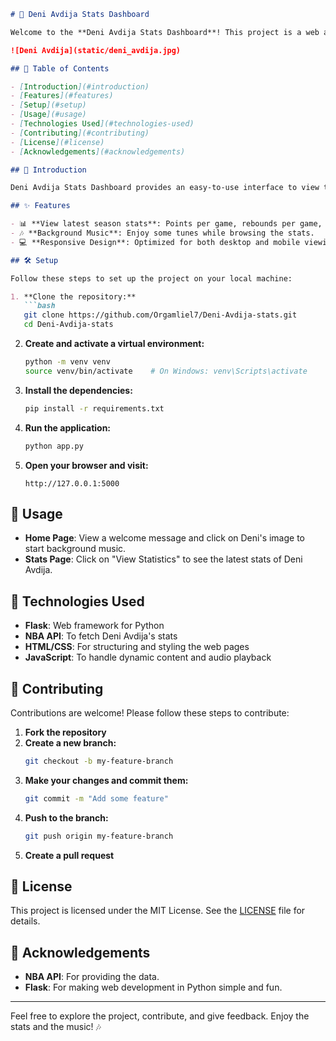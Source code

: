 
```markdown
# 🏀 Deni Avdija Stats Dashboard

Welcome to the **Deni Avdija Stats Dashboard**! This project is a web application built with Flask to showcase the latest basketball statistics of Deni Avdija.

![Deni Avdija](static/deni_avdija.jpg)

## 📜 Table of Contents

- [Introduction](#introduction)
- [Features](#features)
- [Setup](#setup)
- [Usage](#usage)
- [Technologies Used](#technologies-used)
- [Contributing](#contributing)
- [License](#license)
- [Acknowledgements](#acknowledgements)

## 📖 Introduction

Deni Avdija Stats Dashboard provides an easy-to-use interface to view the latest statistics of the professional basketball player Deni Avdija. The application fetches data from the NBA API and displays it in a user-friendly manner.

## ✨ Features

- 📊 **View latest season stats**: Points per game, rebounds per game, assists per game, and more.
- 🎶 **Background Music**: Enjoy some tunes while browsing the stats.
- 💻 **Responsive Design**: Optimized for both desktop and mobile viewing.

## 🛠️ Setup

Follow these steps to set up the project on your local machine:

1. **Clone the repository:**
   ```bash
   git clone https://github.com/Orgamliel7/Deni-Avdija-stats.git
   cd Deni-Avdija-stats
   ```

2. **Create and activate a virtual environment:**
   ```bash
   python -m venv venv
   source venv/bin/activate    # On Windows: venv\Scripts\activate
   ```

3. **Install the dependencies:**
   ```bash
   pip install -r requirements.txt
   ```

4. **Run the application:**
   ```bash
   python app.py
   ```

5. **Open your browser and visit:**
   ```
   http://127.0.0.1:5000
   ```

## 🚀 Usage

- **Home Page**: View a welcome message and click on Deni's image to start background music.
- **Stats Page**: Click on "View Statistics" to see the latest stats of Deni Avdija.

## 🧰 Technologies Used

- **Flask**: Web framework for Python
- **NBA API**: To fetch Deni Avdija's stats
- **HTML/CSS**: For structuring and styling the web pages
- **JavaScript**: To handle dynamic content and audio playback

## 🤝 Contributing

Contributions are welcome! Please follow these steps to contribute:

1. **Fork the repository**
2. **Create a new branch:**
   ```bash
   git checkout -b my-feature-branch
   ```
3. **Make your changes and commit them:**
   ```bash
   git commit -m "Add some feature"
   ```
4. **Push to the branch:**
   ```bash
   git push origin my-feature-branch
   ```
5. **Create a pull request**

## 📜 License

This project is licensed under the MIT License. See the [LICENSE](LICENSE) file for details.

## 🙏 Acknowledgements

- **NBA API**: For providing the data.
- **Flask**: For making web development in Python simple and fun.

---

Feel free to explore the project, contribute, and give feedback. Enjoy the stats and the music! 🎶
```

